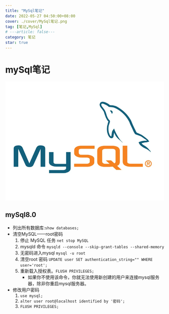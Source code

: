 ```yaml
---
title: "MySql笔记"
date: 2022-05-27 04:50:00+08:00
cover: ./cover/MySql笔记.png
tag: [笔记,MySql]
# ---article: false---
category: 笔记
star: true
---
```



# mySql笔记

![](./cover/MySql笔记.png)

## mySql8.0

- 列出所有数据库:`show databases;`
- 清空MySQL——root密码
    1. 停止 MySQL 任务 `net stop MySQL`
    1. mysqld 命令 `mysqld --console --skip-grant-tables --shared-memory`
    1. 无密码进入mysql `mysql -u root`
    1. 清空root 密码 `UPDATE user SET authentication_string="" WHERE user='root';`
    2. 重新载入授权表。`FLUSH PRIVILEGES;`
        - 如果你不使用该命令，你就无法使用新创建的用户来连接mysql服务器，除非你重启mysql服务器。
- 修改用户密码
  1. `use mysql;`
  4. `alter user root@localhost identified by '密码';`
  5. `FLUSH PRIVILEGES;`
